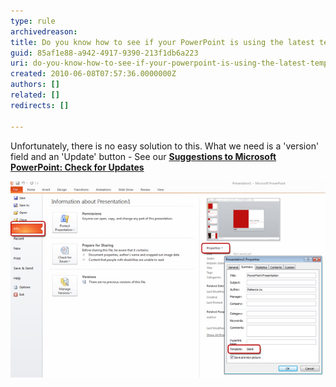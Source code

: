 ```yaml
---
type: rule
archivedreason: 
title: Do you know how to see if your PowerPoint is using the latest template?
guid: 85af1e88-a942-4917-9390-213f1db6a223
uri: do-you-know-how-to-see-if-your-powerpoint-is-using-the-latest-template
created: 2010-06-08T07:57:36.0000000Z
authors: []
related: []
redirects: []

---
```


Unfortunately, there is no easy solution to this. What we need is a 'version' field and an 'Update' button - See our  **[Suggestions to Microsoft PowerPoint: Check for Updates](http://www.ssw.com.au/ssw/Standards/BetterSoftwareSuggestions/Office.aspx#Version)**

<!--endintro-->

![This is how you can see if you are using the template file](CheckTemplate.jpg)
